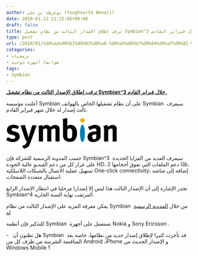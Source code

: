 ```yaml
---
author: يوغرطة بن علي (Youghourta Benali)
date: 2010-01-12 11:15:05+00:00
draft: false
title: ترقب إطلاق الإصدار الثالث من نظام تشغيل Symbian^3 خلال فبراير القادم.
type: post
url: /2010/01/%d8%aa%d8%b1%d9%82%d8%a8-%d8%a5%d8%b7%d9%84%d8%a7%d9%82-%d8%a7%d9%84%d8%a5%d8%b5%d8%af%d8%a7%d8%b1-%d8%a7%d9%84%d8%ab%d8%a7%d9%84%d8%ab-%d9%85%d9%86-%d9%86%d8%b8%d8%a7%d9%85-%d8%aa%d8%b4%d8%ba%d9%8a/
categories:
- برمجيات
- هواتف/ أجهزة لوحية
tags:
- Symbian
---
```


[**ترقب إطلاق الإصدار الثالث من نظام تشغيل Symbian^3 خلال فبراير القادم.**](https://www.it-scoop.com/2010/01/%d8%aa%d8%b1%d9%82%d8%a8-%d8%a5%d8%b7%d9%84%d8%a7%d9%82-%d8%a7%d9%84%d8%a5%d8%b5%d8%af%d8%a7%d8%b1-%d8%a7%d9%84%d8%ab%d8%a7%d9%84%d8%ab-%d9%85%d9%86-%d9%86%d8%b8%d8%a7%d9%85-%d8%aa%d8%b4%d8%ba%d9%8a/)


أعلنت مؤسسة Symbian على أن نظام تشغيلها الخاص بالهواتف Symbian  سيعرف ثالث إصدار له خلال شهر فبراير القادم.

[![](symbian-logo-300x83.png)
](https://www.it-scoop.com/2010/01/%d8%aa%d8%b1%d9%82%d8%a8-%d8%a5%d8%b7%d9%84%d8%a7%d9%82-%d8%a7%d9%84%d8%a5%d8%b5%d8%af%d8%a7%d8%b1-%d8%a7%d9%84%d8%ab%d8%a7%d9%84%d8%ab-%d9%85%d9%86-%d9%86%d8%b8%d8%a7%d9%85-%d8%aa%d8%b4%d8%ba%d9%8a/)

حسب المدونة الرسمية للشركة فإن Symbian^3  سيعرف العديد من المزايا الجديدة على غرار كل من دعم الفيديو عالية الجودة HD، دعم الملفات التي تفوق أحجامها 2 Gb، تسهيل عملية الاتصال بالشبكات اللاسلكية One-click connectivity، إضافة إلى شاشة استقبال متعددة الصفحات.

تجدر الإشارة إلى أن الإصدار الثالث هذا ليس إلا إصدارا مرحليا في انتظار الإصدار الرابع Symbian^4 المرتقب نهاية السنة الجارية.

يمكن معرفة المزيد على الإصدار الثالث من نظام Symbian  من خلال [المدونة الرسمية له](http://blog.symbian.org/2010/01/07/progress-on-the-symbian3-and-symbian4-contribution-plans/)

للتذكير فإن أنظمة Symbian  تستعمل على أجهزة Nokia و Sony Ericsson .

-   هل تظنون أن Symbian  قد تأخرت كثيرا لإطلاق إصدار جديد من نظامها، خاصة بعد المنافسة الشرسة من طرف كل من Android ،iPhone و الإصدار الحديث من Windows Mobile ؟
